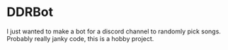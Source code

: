 # DDRBot
I just wanted to make a bot for a discord channel to randomly pick songs. Probably really janky code, this is a hobby project.
